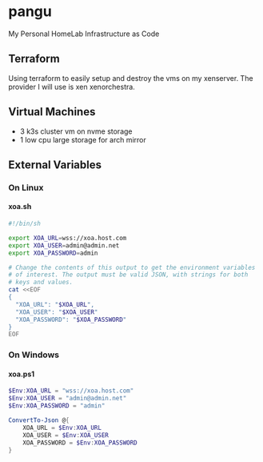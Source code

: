 # pangu
My Personal HomeLab Infrastructure as Code

## Terraform
Using terraform to easily setup and destroy the vms on my xenserver. The provider I will use is xen xenorchestra.

## Virtual Machines

- 3 k3s cluster vm on nvme storage
- 1 low cpu large storage for arch mirror

## External Variables

### On Linux

#### xoa.sh
```bash
#!/bin/sh

export XOA_URL=wss://xoa.host.com
export XOA_USER=admin@admin.net
export XOA_PASSWORD=admin

# Change the contents of this output to get the environment variables
# of interest. The output must be valid JSON, with strings for both
# keys and values.
cat <<EOF
{
  "XOA_URL": "$XOA_URL",
  "XOA_USER": "$XOA_USER"
  "XOA_PASSWORD": "$XOA_PASSWORD"
}
EOF
```

### On Windows

#### xoa.ps1
```powershell
$Env:XOA_URL = "wss://xoa.host.com"
$Env:XOA_USER = "admin@admin.net"
$Env:XOA_PASSWORD = "admin"

ConvertTo-Json @{
    XOA_URL = $Env:XOA_URL
    XOA_USER = $Env:XOA_USER
    XOA_PASSWORD = $Env:XOA_PASSWORD
}
```
